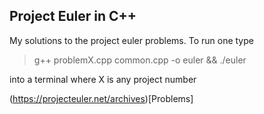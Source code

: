 ## Project Euler in C++

My solutions to the project euler problems. To run one type
> g++ problemX.cpp common.cpp -o euler && ./euler

into a terminal where X is any project number

(https://projecteuler.net/archives)[Problems]
